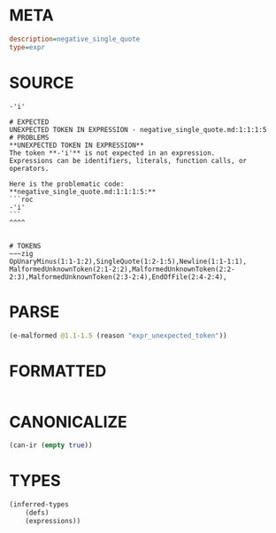 # META
~~~ini
description=negative_single_quote
type=expr
~~~
# SOURCE
~~~roc
-'i'
~~~
~~~
# EXPECTED
UNEXPECTED TOKEN IN EXPRESSION - negative_single_quote.md:1:1:1:5
# PROBLEMS
**UNEXPECTED TOKEN IN EXPRESSION**
The token **-'i'** is not expected in an expression.
Expressions can be identifiers, literals, function calls, or operators.

Here is the problematic code:
**negative_single_quote.md:1:1:1:5:**
```roc
-'i'
```
^^^^


# TOKENS
~~~zig
OpUnaryMinus(1:1-1:2),SingleQuote(1:2-1:5),Newline(1:1-1:1),
MalformedUnknownToken(2:1-2:2),MalformedUnknownToken(2:2-2:3),MalformedUnknownToken(2:3-2:4),EndOfFile(2:4-2:4),
~~~
# PARSE
~~~clojure
(e-malformed @1.1-1.5 (reason "expr_unexpected_token"))
~~~
# FORMATTED
~~~roc

~~~
# CANONICALIZE
~~~clojure
(can-ir (empty true))
~~~
# TYPES
~~~clojure
(inferred-types
	(defs)
	(expressions))
~~~
